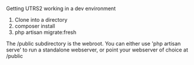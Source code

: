 Getting UTRS2 working in a dev environment

1. Clone into a directory
2. composer install
3. php artisan migrate:fresh

The /public subdirectory is the webroot. You can either use 'php artisan serve' to run a standalone webserver, or point your webserver of choice at /public
